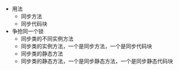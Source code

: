 - 用法
  - 同步方法
  - 同步代码块
- 争抢同一个锁
  - 同步类的不同实例方法
  - 同步类的实例方法，一个是同步方法，一个是同步代码块
  - 同步类的静态方法
  - 同步类的静态方法，一个是同步静态方法，一个是同步静态代码块
